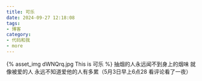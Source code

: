 ```yaml
---
title: 可乐
date: 2024-09-27 12:18:08
tags:
- 博客
category:
- 代码和我
- more
---
```

{% asset_img dWNQrq.jpg This is 可乐 %}
抽烟的人永远闻不到身上的烟味 就像被爱的人 永远不知道爱他的人有多累（5月3日早上6点28 看评论看了一夜）